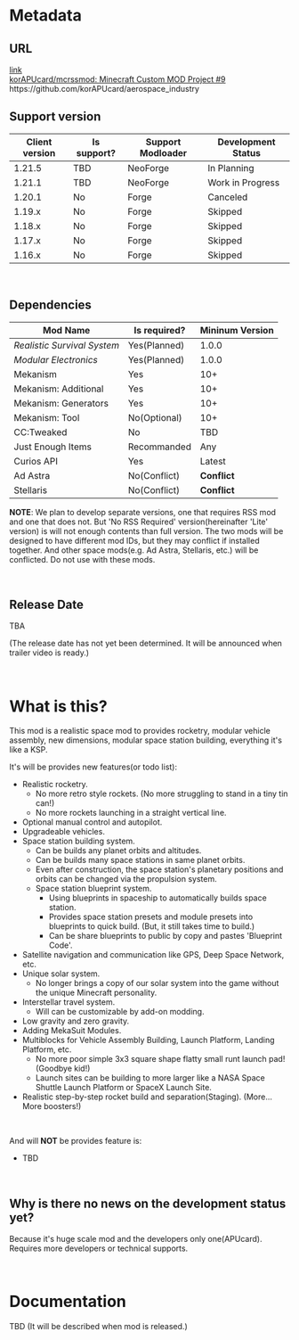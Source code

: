 # Metadata

## URL
<div class="embedded-link-box">
    <a class="embedded-hyperlink" href="https://github.com/korAPUcard/aerospace_industry" target="_blank" rel="noopener noreferrer">
        <div class="embedded-link-icon">
            <span class="material-symbols-outlined">link</span>
        </div>
        <div class="embedded-link-content">
            <div class="embedded-link-title">korAPUcard/mcrssmod: Minecraft Custom MOD Project #9</div>
            <a class="embedded-link-url">https://github.com/korAPUcard/aerospace_industry</a>
        </div>
    </a>
</div>

## Support version

| Client version | Is support? | Support Modloader | Development Status     |
|----------------|-------------|-------------------|------------------------|
| 1.21.5         | TBD         | NeoForge          | In Planning            |
| 1.21.1         | TBD         | NeoForge          | Work in Progress       |
| 1.20.1         | No          | Forge             | Canceled               |
| 1.19.x         | No          | Forge             | Skipped                |
| 1.18.x         | No          | Forge             | Skipped                |
| 1.17.x         | No          | Forge             | Skipped                |
| 1.16.x         | No          | Forge             | Skipped                |

<br>

## Dependencies

| Mod Name                    | Is required? | Mininum Version |
|-----------------------------|--------------|-----------------|
| *Realistic Survival System* | Yes(Planned) | 1.0.0           |
| *Modular Electronics*       | Yes(Planned) | 1.0.0           |
| Mekanism                    | Yes          | 10+             |
| Mekanism: Additional        | Yes          | 10+             |
| Mekanism: Generators        | Yes          | 10+             |
| Mekanism: Tool              | No(Optional) | 10+             |
| CC:Tweaked                  | No           | TBD             |
| Just Enough Items           | Recommanded  | Any             |
| Curios API                  | Yes          | Latest          |
| Ad Astra                    | No(Conflict) | **Conflict**    |
| Stellaris                   | No(Conflict) | **Conflict**    |

**NOTE**: We plan to develop separate versions, one that requires RSS mod and one that does not. But 'No RSS Required' version(hereinafter 'Lite' version) is will not enough contents than full version. The two mods will be designed to have different mod IDs, but they may conflict if installed together.
And other space mods(e.g. Ad Astra, Stellaris, etc.) will be conflicted. Do not use with these mods.

<br>

## Release Date
TBA

<span class="md-gray">(The release date has not yet been determined. It will be announced when trailer video is ready.)</span>

<br>

# What is this?
This mod is a realistic space mod to provides rocketry, modular vehicle assembly, new dimensions, modular space station building, everything it's like a KSP.
<br>

It's will be provides new features(or todo list):
- Realistic rocketry.
  - No more retro style rockets. (No more struggling to stand in a tiny tin can!)
  - No more rockets launching in a straight vertical line.
- Optional manual control and autopilot.
- Upgradeable vehicles.
- Space station building system.
  - Can be builds any planet orbits and altitudes.
  - Can be builds many space stations in same planet orbits.
  - Even after construction, the space station's planetary positions and orbits can be changed via the propulsion system.
  - Space station blueprint system.
    - Using blueprints in spaceship to automatically builds space station.
    - Provides space station presets and module presets into blueprints to quick build. (But, it still takes time to build.)
    - Can be share blueprints to public by copy and pastes 'Blueprint Code'.
- Satellite navigation and communication like GPS, Deep Space Network, etc.
- Unique solar system.
  - No longer brings a copy of our solar system into the game without the unique Minecraft personality.
- Interstellar travel system.
  - Will can be customizable by add-on modding.
- Low gravity and zero gravity.
- Adding MekaSuit Modules.
- Multiblocks for Vehicle Assembly Building, Launch Platform, Landing Platform, etc.
  - No more poor simple 3x3 square shape flatty small runt launch pad! (Goodbye kid!)
  - Launch sites can be building to more larger like a NASA Space Shuttle Launch Platform or SpaceX Launch Site.
- Realistic step-by-step rocket build and separation(Staging). (More... More boosters!)

<br>

And will **NOT** be provides feature is:
- TBD

<br>

## Why is there no news on the development status yet?
Because it's huge scale mod and the developers only one(APUcard).
Requires more developers or technical supports.

<br>

# Documentation
TBD
<span class="md-gray">(It will be described when mod is released.)</span>
